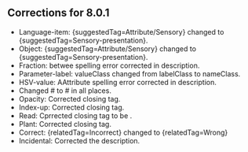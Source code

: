 

## Corrections for 8.0.1


* Language-item: {suggestedTag=Attribute/Sensory}  changed to {suggestedTag=Sensory-presentation}.
* Object: {suggestedTag=Attribute/Sensory}  changed to {suggestedTag=Sensory-presentation}.
* Fraction:   betwee spelling error corrected in description. 
* Parameter-label:  valueClass changed from labelClass to nameClass.
* HSV-value:  AAttribute spelling error corrected in description.
* Changed #<nowiki> to <nowiki># in all places.
* Opacity:   Corrected </nowiki> closing tag.
* Index-up:   Corrected </nowiki> closing tag.
* Read:  Cprrected </nowki> closing tag to be </nowiki>.
* Plant:   Corrected </nowiki> closing tag.
* Correct: {relatedTag=Incorrect} changed to {relatedTag=Wrong}
* Incidental: Corrected the description.